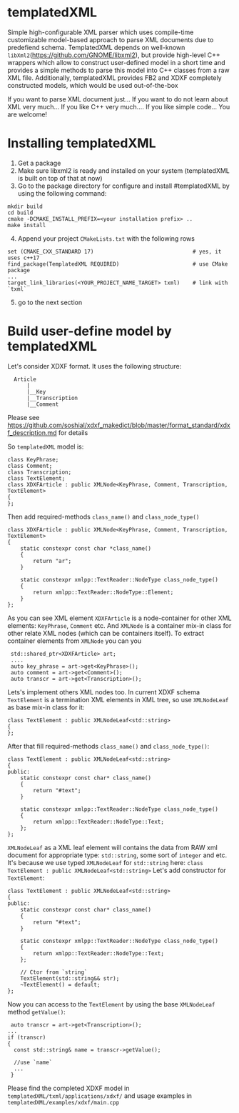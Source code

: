 # templatedXML
Simple high-configurable XML parser which uses compile-time customizable model-based approach to parse XML documents due to predefiend schema.
TemplatedXML depends on well-known `libXml2`(https://github.com/GNOME/libxml2), but provide high-level C++ wrappers which allow to construct user-defined model in a short time and provides a simple methods to parse this model into C++ classes from a raw XML file.
Additionally, templatedXML provides FB2 and XDXF completely constructed models, which would be used out-of-the-box

If you want to parse XML document just...
If you want to do not learn about XML very much...
If you like C++ very much....
If you like simple code...
You are welcome!

# Installing templatedXML

  1) Get a package
  2) Make sure libxml2 is ready and installed on your system (templatedXML is built on top of that at now)
  3) Go to the package directory for configure and install #templatedXML by using the following command:

```
mkdir build
cd build
cmake -DCMAKE_INSTALL_PREFIX=<your installation prefix> ..
make install
```

  4) Append your project `CMakeLists.txt` with the following rows
  
```
set (CMAKE_CXX_STANDARD 17)                               # yes, it uses c++17
find_package(TemplatedXML REQUIRED)                       # use CMake package
...
target_link_libraries(<YOUR_PROJECT_NAME_TARGET> txml)    # link with `txml`
```

  5) go to the next section
  
# Build user-define model by templatedXML

Let's consider XDXF format. It uses the following structure:

```
  Article
      |
      |__Key
      |__Transcription
      |__Comment
```
Please see https://github.com/soshial/xdxf_makedict/blob/master/format_standard/xdxf_description.md for details

So `templatedXML` model is:

```
class KeyPhrase;
class Comment;
class Transcription;
class TextElement;
class XDXFArticle : public XMLNode<KeyPhrase, Comment, Transcription, TextElement>
{
};
```

Then add required-methods `class_name()` and `class_node_type()`

```
class XDXFArticle : public XMLNode<KeyPhrase, Comment, Transcription, TextElement>
{
    static constexpr const char *class_name()
    {
        return "ar";
    }

    static constexpr xmlpp::TextReader::NodeType class_node_type()
    {
        return xmlpp::TextReader::NodeType::Element;
    }
};
```

As you can see XML element `XDXFArticle` is a node-container for other XML elements: `KeyPhrase`, `Comment` etc. And `XMLNode` is a container mix-in class for other relate XML nodes (which can be containers itself). To extract container elements from `XMLNode` you can you

```
 std::shared_ptr<XDXFArticle> art;
 ....
 auto key_phrase = art->get<KeyPhrase>();
 auto comment = art->get<Comment>();
 auto transcr = art->get<Transcription>();
```

Lets's implement others XML nodes too.
In current XDXF schema `TextElement` is a termination XML elements in XML tree, so use `XMLNodeLeaf` as base mix-in class for it:

```
class TextElement : public XMLNodeLeaf<std::string>
{
};
```

After that fill required-methods `class_name()` and `class_node_type()`:

```
class TextElement : public XMLNodeLeaf<std::string>
{
public:
    static constexpr const char* class_name()
    {
        return "#text";
    }

    static constexpr xmlpp::TextReader::NodeType class_node_type()
    {
        return xmlpp::TextReader::NodeType::Text;
    };
};
```

`XMLNodeLeaf` as a XML leaf element will contains the data from RAW xml document for appropriate type: `std::string`, some sort of `integer` and etc. 
It's because we use typed `XMLNodeLeaf` for `std::string` here: `class TextElement : public XMLNodeLeaf<std::string>`
Let's add constructor for `TextElement`:

```
class TextElement : public XMLNodeLeaf<std::string>
{
public:
    static constexpr const char* class_name()
    {
        return "#text";
    }

    static constexpr xmlpp::TextReader::NodeType class_node_type()
    {
        return xmlpp::TextReader::NodeType::Text;
    };
    
    // Ctor from `string`
    TextElement(std::string&& str);
    ~TextElement() = default;
};
```
Now you can access to the `TextElement` by using the base `XMLNodeLeaf` method `getValue()`:

```
 auto transcr = art->get<Transcription>();
...
if (transcr)
{
  const std::string& name = transcr->getValue();
  
  //use `name`
  ...
 }
 ```
 
 Please find the completed XDXF model in `templatedXML/txml/applications/xdxf/` and usage examples in `templatedXML/examples/xdxf/main.cpp` 
